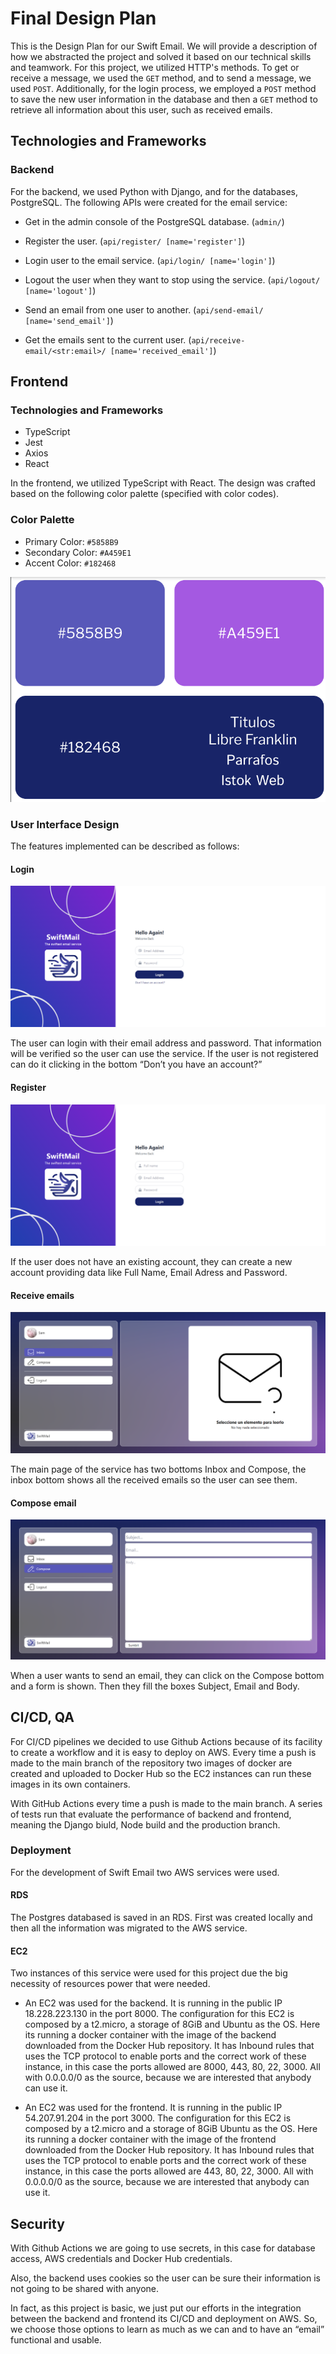 # Final Design Plan

This is the Design Plan for our Swift Email. We will provide a description of how we abstracted the project and solved it based on our technical skills and teamwork. For this project, we utilized HTTP's methods. To get or receive a message, we used the `GET` method, and to send a message, we used `POST`. Additionally, for the login process, we employed a `POST` method to save the new user information in the database and then a `GET` method to retrieve all information about this user, such as received emails.

## Technologies and Frameworks

### Backend

For the backend, we used Python with Django, and for the databases, PostgreSQL. The following APIs were created for the email service:

- Get in the admin console of the PostgreSQL database. (`admin/`)

- Register the user. (`api/register/ [name='register']`)

- Login user to the email service. (`api/login/ [name='login']`)

- Logout the user when they want to stop using the service. (`api/logout/ [name='logout']`)

- Send an email from one user to another. (`api/send-email/ [name='send_email']`)

- Get the emails sent to the current user. (`api/receive-email/<str:email>/ [name='received_email']`)

## Frontend

### Technologies and Frameworks

- TypeScript
- Jest
- Axios
- React

In the frontend, we utilized TypeScript with React. The design was crafted based on the following color palette (specified with color codes).

### Color Palette

- Primary Color: `#5858B9`
- Secondary Color: `#A459E1`
- Accent Color: `#182468`

![App color pallete](./md-assets/pallete.png)

### User Interface Design

The features implemented can be described as follows:

#### Login 

![App login](./md-assets/login.png)

The user can login with their email address and password. That information will be verified so the user can use the service. If the user is not registered can do it clicking in the bottom “Don’t you have an account?”

#### Register

![App login](./md-assets/register.png)

If the user does not have an existing account, they can create a new account providing data like Full Name, Email Adress and Password.

#### Receive emails

![App login](./md-assets/app.png)

The main page of the service has two bottoms Inbox and Compose, the inbox bottom shows all the received emails so the user can see them.

#### Compose email

![App login](./md-assets/email.png)

When a user wants to send an email, they can click on the Compose bottom and a form is shown. Then they fill the boxes Subject, Email and Body.

## CI/CD, QA

For CI/CD pipelines we decided to use Github Actions because of its facility to create a workflow and it is easy to deploy on AWS. Every time a push is made to the main branch of the repository two images of docker are created and uploaded to Docker Hub so the EC2 instances can run these images in its own containers.

With GitHub Actions every time a push is made to the main branch. A series of tests run that evaluate the performance of backend and frontend, meaning the Django biuld, Node build and the production branch.

### Deployment

For the development of Swift Email two AWS services were used.

#### RDS
The Postgres databased is saved in an RDS. First was created locally and then all the information was migrated to the AWS service.

#### EC2
Two instances of this service were used for this project due the big necessity of resources power that were needed.

  - An EC2 was used for the backend. It is running in the public IP 18.228.223.130 in the port 8000. The configuration for this EC2 is composed by a t2.micro, a storage of 8GiB and Ubuntu as the OS. Here its running a docker container with the image of the backend downloaded from the Docker Hub repository. It has Inbound rules that uses the TCP protocol to enable ports and the correct work of these instance, in this case the ports allowed are 8000, 443, 80, 22, 3000. All with 0.0.0.0/0 as the source, because we are interested that anybody can use it.

  - An EC2 was used for the frontend. It is running in the public IP 54.207.91.204 in the port 3000. The configuration for this EC2 is composed by a t2.micro and a storage of 8GiB Ubuntu as the OS. Here its running a docker container with the image of the frontend downloaded from the Docker Hub repository. It has Inbound rules that uses the TCP protocol to enable ports and the correct work of these instance, in this case the ports allowed are 443, 80, 22, 3000. All with 0.0.0.0/0 as the source, because we are interested that anybody can use it.

## Security

With Github Actions we are going to use secrets, in this case for database access, AWS credentials and Docker Hub credentials.

Also, the backend uses cookies so the user can be sure their information is not going to be shared with anyone.

In fact, as this project is basic, we just put our efforts in the integration between the backend and frontend its CI/CD and deployment on AWS. So, we choose those options to learn as much as we can and to have an “email” functional and usable.
